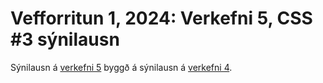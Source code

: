 # Vefforritun 1, 2024: Verkefni 5, CSS #3 sýnilausn

Sýnilausn á [verkefni 5](https://github.com/vefforritun/vef1-2024-v5) byggð á sýnilausn á [verkefni 4](https://github.com/vefforritun/vef1-2024-v4-synilausn).
